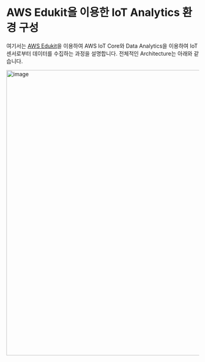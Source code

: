 # AWS Edukit을 이용한 IoT Analytics 환경 구성


여기서는 [AWS Edukit](https://github.com/kyopark2014/IoT-Core-Contents/blob/main/m5stack.md)을 이용하여 AWS IoT Core와 Data Analytics을 이용하여 IoT 센서로부터 데이터를 수집하는 과정을 설명합니다. 전체적인 Architecture는 아래와 같습니다.

<img width="748" alt="image" src="https://user-images.githubusercontent.com/52392004/169610690-feaed370-ee55-4bc5-b4a4-103fbd6f63d6.png">



